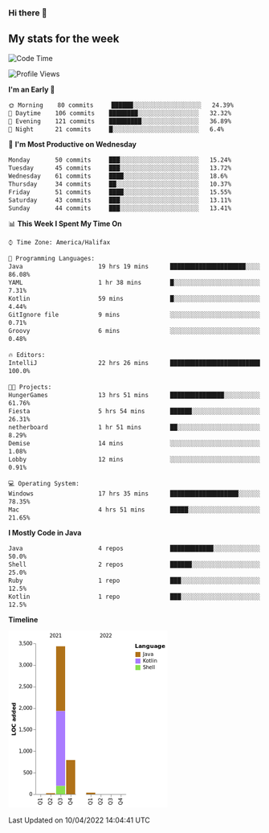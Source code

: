 ### Hi there 👋

## My stats for the week
<!--START_SECTION:waka-->
![Code Time](http://img.shields.io/badge/Code%20Time-169%20hrs%2038%20mins-blue)

![Profile Views](http://img.shields.io/badge/Profile%20Views-0-blue)

**I'm an Early 🐤** 

```text
🌞 Morning    80 commits     ██████░░░░░░░░░░░░░░░░░░░   24.39% 
🌆 Daytime    106 commits    ████████░░░░░░░░░░░░░░░░░   32.32% 
🌃 Evening    121 commits    █████████░░░░░░░░░░░░░░░░   36.89% 
🌙 Night      21 commits     █░░░░░░░░░░░░░░░░░░░░░░░░   6.4%

```
📅 **I'm Most Productive on Wednesday** 

```text
Monday       50 commits     ███░░░░░░░░░░░░░░░░░░░░░░   15.24% 
Tuesday      45 commits     ███░░░░░░░░░░░░░░░░░░░░░░   13.72% 
Wednesday    61 commits     ████░░░░░░░░░░░░░░░░░░░░░   18.6% 
Thursday     34 commits     ██░░░░░░░░░░░░░░░░░░░░░░░   10.37% 
Friday       51 commits     ████░░░░░░░░░░░░░░░░░░░░░   15.55% 
Saturday     43 commits     ███░░░░░░░░░░░░░░░░░░░░░░   13.11% 
Sunday       44 commits     ███░░░░░░░░░░░░░░░░░░░░░░   13.41%

```


📊 **This Week I Spent My Time On** 

```text
⌚︎ Time Zone: America/Halifax

💬 Programming Languages: 
Java                     19 hrs 19 mins      █████████████████████░░░░   86.08% 
YAML                     1 hr 38 mins        █░░░░░░░░░░░░░░░░░░░░░░░░   7.31% 
Kotlin                   59 mins             █░░░░░░░░░░░░░░░░░░░░░░░░   4.44% 
GitIgnore file           9 mins              ░░░░░░░░░░░░░░░░░░░░░░░░░   0.71% 
Groovy                   6 mins              ░░░░░░░░░░░░░░░░░░░░░░░░░   0.48%

🔥 Editors: 
IntelliJ                 22 hrs 26 mins      █████████████████████████   100.0%

🐱‍💻 Projects: 
HungerGames              13 hrs 51 mins      ███████████████░░░░░░░░░░   61.76% 
Fiesta                   5 hrs 54 mins       ██████░░░░░░░░░░░░░░░░░░░   26.31% 
netherboard              1 hr 51 mins        ██░░░░░░░░░░░░░░░░░░░░░░░   8.29% 
Demise                   14 mins             ░░░░░░░░░░░░░░░░░░░░░░░░░   1.08% 
Lobby                    12 mins             ░░░░░░░░░░░░░░░░░░░░░░░░░   0.91%

💻 Operating System: 
Windows                  17 hrs 35 mins      ███████████████████░░░░░░   78.35% 
Mac                      4 hrs 51 mins       █████░░░░░░░░░░░░░░░░░░░░   21.65%

```

**I Mostly Code in Java** 

```text
Java                     4 repos             ████████████░░░░░░░░░░░░░   50.0% 
Shell                    2 repos             ██████░░░░░░░░░░░░░░░░░░░   25.0% 
Ruby                     1 repo              ███░░░░░░░░░░░░░░░░░░░░░░   12.5% 
Kotlin                   1 repo              ███░░░░░░░░░░░░░░░░░░░░░░   12.5%

```


**Timeline**

![Chart not found](https://raw.githubusercontent.com/lyndseyy/lyndseyy/main/charts/bar_graph.png) 


 Last Updated on 10/04/2022 14:04:41 UTC
<!--END_SECTION:waka-->